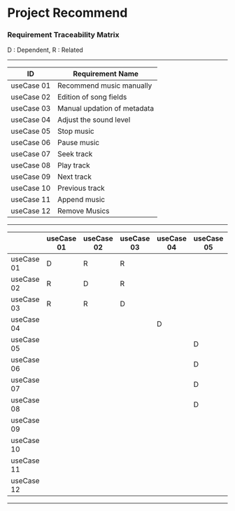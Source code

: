 # Project Recommend

### Requirement Traceability Matrix

D : Dependent, R : Related

---

| **ID** | **Requirement Name** |
| --- | --- |
| useCase 01 | Recommend music manually|
| useCase 02 | Edition of song fields |
| useCase 03 | Manual updation of metadata |
| useCase 04 | Adjust the sound level |
| useCase 05 | Stop music |
| useCase 06 | Pause music |
| useCase 07 | Seek track |
| useCase 08 | Play track |
| useCase 09 | Next track |
| useCase 10 | Previous track |
| useCase 11 | Append music |
| useCase 12 | Remove Musics |


---

| | useCase 01 | useCase 02 | useCase 03 | useCase 04 | useCase 05 | useCase 06 | useCase 07 | useCase 08 | useCase 09 | useCase 10 | useCase 11 | useCase 12 |
| --- | --- | --- | --- | --- | --- | --- | --- | --- | --- | --- | --- | --- |
| useCase 01 | D | R | R |  |  |  |  |  |  |  | D |  |
| useCase 02 | R | D | R |  |  |  |  |  |  |  | D |  |
| useCase 03 | R | R | D |  |  |  |  |  |  |  | D |  |
| useCase 04 |  |  |  | D |  |  |  |  |  |  |  |  |
| useCase 05 |  |  |  |  | D | R | R |  | R | R | D |  |
| useCase 06 |  |  |  |  | D | D |  | D |  |  | D |  |
| useCase 07 |  |  |  |  | D | R | D | R |  |  | D |  |
| useCase 08 |  |  |  |  | D |  |  | D |  |  | D |  |
| useCase 09 |  |  |  |  |  |  |  |  | D |  | D | R |
| useCase 10 |  |  |  |  |  |  |  |  |  | D | D | R |
| useCase 11 |  |  |  |  |  |  |  |  |  |  | D |  |
| useCase 12 |  |  |  |  |  |  |  |  |  |  | D | D |

---
